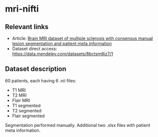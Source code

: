 # mri-nifti

## Relevant links
- Article: [Brain MRI dataset of multiple sclerosis with consensus manual lesion segmentation and patient meta information](https://www.sciencedirect.com/science/article/pii/S235234092200347X)
- Dataset direct access: https://data.mendeley.com/datasets/8bctsm8jz7/1

## Dataset description 
60 patients, each having 6 .nii files:
- T1 MRI
- T2 MRI
- Flair MRI
- T1 segmented
- T2 segmented
- Flair segmented

Segmentation performed manually. Additional two .xlsx files with patient meta information.